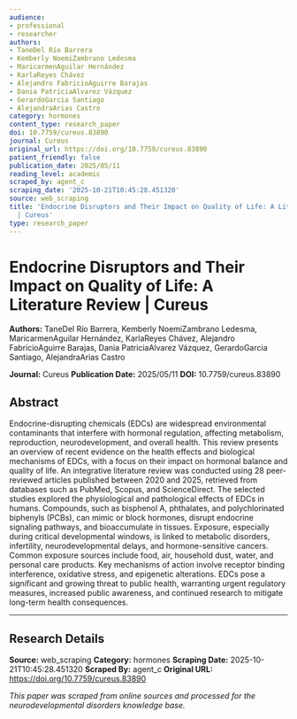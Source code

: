 ```yaml
---
audience:
- professional
- researcher
authors:
- TaneDel Río Barrera
- Kemberly NoemiZambrano Ledesma
- MaricarmenAguilar Hernández
- KarlaReyes Chávez
- Alejandro FabricioAguirre Barajas
- Dania PatriciaAlvarez Vázquez
- GerardoGarcia Santiago
- AlejandraArias Castro
category: hormones
content_type: research_paper
doi: 10.7759/cureus.83890
journal: Cureus
original_url: https://doi.org/10.7759/cureus.83890
patient_friendly: false
publication_date: 2025/05/11
reading_level: academic
scraped_by: agent_c
scraping_date: '2025-10-21T10:45:28.451320'
source: web_scraping
title: 'Endocrine Disruptors and Their Impact on Quality of Life: A Literature Review
  | Cureus'
type: research_paper
---
```

# Endocrine Disruptors and Their Impact on Quality of Life: A Literature Review | Cureus

**Authors:** TaneDel Río Barrera, Kemberly NoemiZambrano Ledesma, MaricarmenAguilar Hernández, KarlaReyes Chávez, Alejandro FabricioAguirre Barajas, Dania PatriciaAlvarez Vázquez, GerardoGarcia Santiago, AlejandraArias Castro

**Journal:** Cureus
**Publication Date:** 2025/05/11
**DOI:** 10.7759/cureus.83890

## Abstract

Endocrine-disrupting chemicals (EDCs) are widespread environmental contaminants that interfere with hormonal regulation, affecting metabolism, reproduction, neurodevelopment, and overall health. This review presents an overview of recent evidence on the health effects and biological mechanisms of EDCs, with a focus on their impact on hormonal balance and quality of life. An integrative literature review was conducted using 28 peer-reviewed articles published between 2020 and 2025, retrieved from databases such as PubMed, Scopus, and ScienceDirect. The selected studies explored the physiological and pathological effects of EDCs in humans. Compounds, such as bisphenol A, phthalates, and polychlorinated biphenyls (PCBs), can mimic or block hormones, disrupt endocrine signaling pathways, and bioaccumulate in tissues. Exposure, especially during critical developmental windows, is linked to metabolic disorders, infertility, neurodevelopmental delays, and hormone-sensitive cancers. Common exposure sources include food, air, household dust, water, and personal care products. Key mechanisms of action involve receptor binding interference, oxidative stress, and epigenetic alterations. EDCs pose a significant and growing threat to public health, warranting urgent regulatory measures, increased public awareness, and continued research to mitigate long-term health consequences.

---

## Research Details

**Source:** web_scraping
**Category:** hormones
**Scraping Date:** 2025-10-21T10:45:28.451320
**Scraped By:** agent_c
**Original URL:** https://doi.org/10.7759/cureus.83890

*This paper was scraped from online sources and processed for the neurodevelopmental disorders knowledge base.*